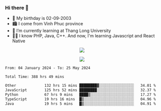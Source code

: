 ### Hi there 👋
- 🎂 My birthday is 02-09-2003
- 🏙️ I come from Vinh Phuc province
- 🌱 I’m currently learning at Thang Long University
- 🧑‍💻 I know PHP, Java, C++. And now, I'm learning Javascript and React Native
<p align="center"><img src="https://github-readme-stats.vercel.app/api?username=tmquang0209&show_icons=true&theme=gradient"></p>
<p align="center"><img src="https://github-readme-stats.vercel.app/api/top-langs/?username=tmquang0209&hide=scss,css&langs_count=10"></p>
<!--START_SECTION:waka-->

```txt
From: 04 January 2024 - To: 25 May 2024

Total Time: 388 hrs 49 mins

Other             132 hrs 15 mins ████████▓░░░░░░░░░░░░░░░░   34.01 %
JavaScript        125 hrs 52 mins ████████░░░░░░░░░░░░░░░░░   32.37 %
Python            67 hrs 9 mins   ████▒░░░░░░░░░░░░░░░░░░░░   17.27 %
TypeScript        19 hrs 16 mins  █▒░░░░░░░░░░░░░░░░░░░░░░░   04.96 %
Java              19 hrs 5 mins   █▒░░░░░░░░░░░░░░░░░░░░░░░   04.91 %
```

<!--END_SECTION:waka-->
